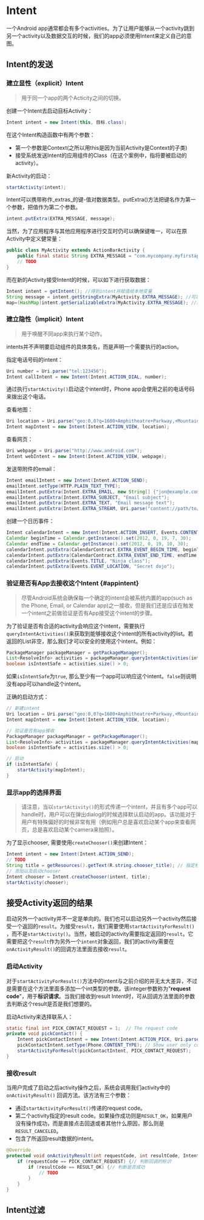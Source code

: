 # Intent

一个Android app通常都会有多个activities。为了让用户能够从一个activity跳到另一个activity以及数据交互的时候，我们的app必须使用Intent来定义自己的意图。

## Intent的发送

### 建立显性（explicit）Intent

> 用于同一个app的两个Acticity之间的切换。

创建一个Intent去启动目标Activity：

```java
Intent intent = new Intent(this, 目标.class);
```

在这个Intent构造函数中有两个参数：

* 第一个参数是Context\(之所以用this是因为当前Activity是Context的子类\)
* 接受系统发送Intent的应用组件的Class（在这个案例中，指将要被启动的activity）。

新Activity的启动：

```java
startActivity(intent);
```

Intent可以携带称作_extras_的键-值对数据类型。putExtra\(\)方法把键名作为第一个参数，把值作为第二个参数。

```java
intent.putExtra(EXTRA_MESSAGE, message);
```

当然，为了应用程序与其他应用程序进行交互时仍可以确保键唯一，可以在原Activity中定义健常量：

```java
public class MyActivity extends ActionBarActivity {
    public final static String EXTRA_MESSAGE = "com.mycompany.myfirstapp.MESSAGE";
    // TODO
}
```

而在新的Activity接受Intent的时候，可以如下进行获取数据：

```java
Intent intent = getIntent(); //得到intent并赋值给本地变量
String message = intent.getStringExtra(MyActivity.EXTRA_MESSAGE); //可以通过原Activity里的常量来获取键值
map=(HashMap)intent.getSerializableExtra(MyActivity.EXTRA_MESSAGE); //获取键值对
```

### 建立隐性（implicit）Intent

> 用于唤醒不同app来执行某个动作。

intents并不声明要启动组件的具体类名，而是声明一个需要执行的action。

指定电话号码的intent：

```java
Uri number = Uri.parse("tel:123456");
Intent callIntent = new Intent(Intent.ACTION_DIAL, number);
```

通过执行`startActivity()`启动这个intent时，Phone app会使用之前的电话号码来拨出这个电话。

查看地图：

```java
Uri location = Uri.parse("geo:0,0?q=1600+Amphitheatre+Parkway,+Mountain+View,+California");
Intent mapIntent = new Intent(Intent.ACTION_VIEW, location);
```

查看网页：

```java
Uri webpage = Uri.parse("http://www.android.com");
Intent webIntent = new Intent(Intent.ACTION_VIEW, webpage);
```

发送带附件的email：

```java
Intent emailIntent = new Intent(Intent.ACTION_SEND);
emailIntent.setType(HTTP.PLAIN_TEXT_TYPE);
emailIntent.putExtra(Intent.EXTRA_EMAIL, new String[] {"jon@example.com"}); // recipients
emailIntent.putExtra(Intent.EXTRA_SUBJECT, "Email subject");
emailIntent.putExtra(Intent.EXTRA_TEXT, "Email message text");
emailIntent.putExtra(Intent.EXTRA_STREAM, Uri.parse("content://path/to/email/attachment"));
```

创建一个日历事件：

```java
Intent calendarIntent = new Intent(Intent.ACTION_INSERT, Events.CONTENT_URI);
Calendar beginTime = Calendar.getInstance().set(2012, 0, 19, 7, 30);
Calendar endTime = Calendar.getInstance().set(2012, 0, 19, 10, 30);
calendarIntent.putExtra(CalendarContract.EXTRA_EVENT_BEGIN_TIME, beginTime.getTimeInMillis());
calendarIntent.putExtra(CalendarContract.EXTRA_EVENT_END_TIME, endTime.getTimeInMillis());
calendarIntent.putExtra(Events.TITLE, "Ninja class");
calendarIntent.putExtra(Events.EVENT_LOCATION, "Secret dojo");
```

### 验证是否有App去接收这个Intent {#appintent}

> 尽管Android系统会确保每一个确定的intent会被系统内置的app\(such as the Phone, Email, or Calendar app\)之一接收，但是我们还是应该在触发一个intent之前做验证是否有App接受这个intent的步骤。

为了验证是否有合适的activity会响应这个intent，需要执行`queryIntentActivities()`来获取到能够接收这个intent的所有activity的list。若返回的List非空，那么我们才可以安全的使用这个intent。例如：

```java
PackageManager packageManager = getPackageManager();
List<ResolveInfo> activities = packageManager.queryIntentActivities(intent, 0);
boolean isIntentSafe = activities.size() > 0;
```

如果`isIntentSafe`为`true`, 那么至少有一个app可以响应这个intent。`false`则说明没有app可以handle这个intent。

正确的启动方式：

```java
// 新建intent
Uri location = Uri.parse("geo:0,0?q=1600+Amphitheatre+Parkway,+Mountain+View,+California");
Intent mapIntent = new Intent(Intent.ACTION_VIEW, location);

// 验证是否有app接收
PackageManager packageManager = getPackageManager();
List<ResolveInfo> activities = packageManager.queryIntentActivities(mapIntent, 0);
boolean isIntentSafe = activities.size() > 0;

// 启动
if (isIntentSafe) {
    startActivity(mapIntent);
}
```

### 显示app的选择界面

> 请注意，当以`startActivity()`的形式传递一个intent，并且有多个app可以handle时，用户可以在弹出dialog的时候选择默认启动的app。该功能对于用户有特殊偏好的时候非常有用（例如用户总是喜欢启动某个app来查看网页，总是喜欢启动某个camera来拍照）。

为了显示chooser, 需要使用`createChooser()`来创建Intent：

```java
Intent intent = new Intent(Intent.ACTION_SEND);
// TODO
String title = getResources().getText(R.string.chooser_title); // 指定标题
// 添加以及启动chooser
Intent chooser = Intent.createChooser(intent, title);
startActivity(chooser);
```

## 接受Activity返回的结果

启动另外一个activity并不一定是单向的。我们也可以启动另外一个activity然后接受一个返回的`result`。为接受`result`，我们需要使用`startActivityForResult()` ，而不是`startActivity()`。当然，被启动的activity需要指定返回的`result`。它需要把这个`result`作为另外一个`intent`对象返回，我们的activity需要在`onActivityResult()`的回调方法里面去接收`result`。

### 启动Activity

对于`startActivityForResult()`方法中的intent与之前介绍的并无太大差异，不过是需要在这个方法里面多添加一个int类型的参数。该integer参数称为"**request code**"，用于**标识请求**。当我们接收到result Intent时，可从回调方法里面的参数去判断这个result是否是我们想要的。

启动Activity来选择联系人：

```java
static final int PICK_CONTACT_REQUEST = 1;  // The request code
private void pickContact() {
    Intent pickContactIntent = new Intent(Intent.ACTION_PICK, Uri.parse("content://contacts"));
    pickContactIntent.setType(Phone.CONTENT_TYPE); // Show user only contacts w/ phone numbers
    startActivityForResult(pickContactIntent, PICK_CONTACT_REQUEST);
}
```

### 接收result

当用户完成了启动之后activity操作之后，系统会调用我们activity中的`onActivityResult()` 回调方法。该方法有三个参数：

* 通过`startActivityForResult()`传递的request code。
* 第二个activity指定的result code。如果操作成功则是`RESULT_OK`，如果用户没有操作成功，而是直接点击回退或者其他什么原因，那么则是`RESULT_CANCELED`。
* 包含了所返回result数据的intent。

```java
@Override
protected void onActivityResult(int requestCode, int resultCode, Intent data) {
    if (requestCode == PICK_CONTACT_REQUEST) {// 判断回调的标识
        if (resultCode == RESULT_OK) {// 判断是否成功
            // TODO
        }
    }
}
```

## Intent过滤



